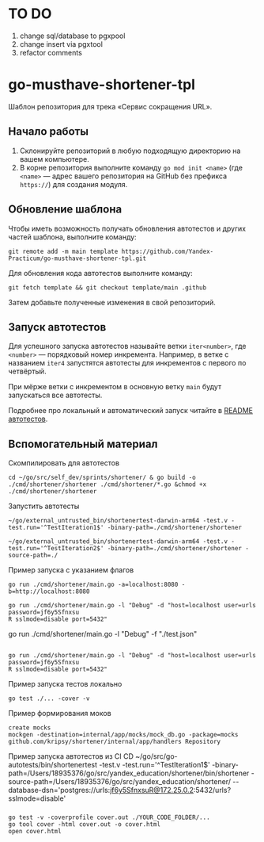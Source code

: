 # TO DO

1. change sql/database to pgxpool
2. change insert via pgxtool
3. refactor comments

# go-musthave-shortener-tpl

Шаблон репозитория для трека «Сервис сокращения URL».

## Начало работы

1. Склонируйте репозиторий в любую подходящую директорию на вашем компьютере.
2. В корне репозитория выполните команду `go mod init <name>` (где `<name>` — адрес вашего репозитория на GitHub без префикса `https://`) для создания модуля.

## Обновление шаблона

Чтобы иметь возможность получать обновления автотестов и других частей шаблона, выполните команду:

```
git remote add -m main template https://github.com/Yandex-Practicum/go-musthave-shortener-tpl.git
```

Для обновления кода автотестов выполните команду:

```
git fetch template && git checkout template/main .github
```

Затем добавьте полученные изменения в свой репозиторий.

## Запуск автотестов

Для успешного запуска автотестов называйте ветки `iter<number>`, где `<number>` — порядковый номер инкремента. Например, в ветке с названием `iter4` запустятся автотесты для инкрементов с первого по четвёртый.

При мёрже ветки с инкрементом в основную ветку `main` будут запускаться все автотесты.

Подробнее про локальный и автоматический запуск читайте в [README автотестов](https://github.com/Yandex-Practicum/go-autotests).

## Вспомогательный материал

Скомпилировать для автотестов

```
cd ~/go/src/self_dev/sprints/shortener/ & go build -o ./cmd/shortener/shortener ./cmd/shortener/*.go &chmod +x ./cmd/shortener/shortener
```

Запустить автотесты

```
~/go/external_untrusted_bin/shortenertest-darwin-arm64 -test.v -test.run='^TestIteration1$' -binary-path=./cmd/shortener/shortener
```

```
~/go/external_untrusted_bin/shortenertest-darwin-arm64 -test.v -test.run='^TestIteration2$' -binary-path=./cmd/shortener/shortener -source-path=./
```

Пример запуска с указанием флагов

```
go run ./cmd/shortener/main.go -a=localhost:8080 -b=http://localhost:8080
```

```
go run ./cmd/shortener/main.go -l "Debug" -d "host=localhost user=urls password=jf6y5Sfnxsu
R sslmode=disable port=5432"

```

go run ./cmd/shortener/main.go -l "Debug" -f "./test.json"

```

go run ./cmd/shortener/main.go -l "Debug" -d "host=localhost user=urls password=jf6y5Sfnxsu
R sslmode=disable port=5432"
```

Пример запуска тестов локально

```
go test ./... -cover -v
```

Пример формирования моков

```
create mocks
mockgen -destination=internal/app/mocks/mock_db.go -package=mocks github.com/kripsy/shortener/internal/app/handlers Repository
```

Пример запуска автотестов из CI CD
~/go/src/go-autotests/bin/shortenertest -test.v -test.run='^TestIteration1$' -binary-path=/Users/18935376/go/src/yandex_education/shortener/bin/shortener -source-path=/Users/18935376/go/src/yandex_education/shortener/ --database-dsn='postgres://urls:jf6y5SfnxsuR@172.25.0.2:5432/urls?sslmode=disable'

###

```
go test -v -coverprofile cover.out ./YOUR_CODE_FOLDER/...
go tool cover -html cover.out -o cover.html
open cover.html
```

